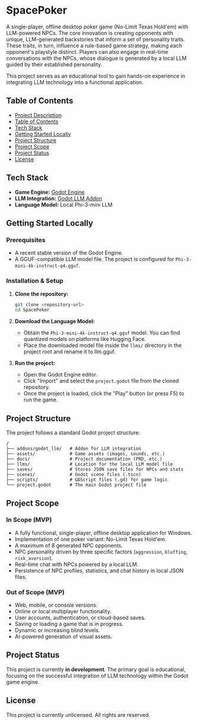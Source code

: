 # SpacePoker

A single-player, offline desktop poker game (No-Limit Texas Hold'em) with LLM-powered NPCs. The core innovation is creating opponents with unique, LLM-generated backstories that inform a set of personality traits. These traits, in turn, influence a rule-based game strategy, making each opponent's playstyle distinct. Players can also engage in real-time conversations with the NPCs, whose dialogue is generated by a local LLM guided by their established personality.

This project serves as an educational tool to gain hands-on experience in integrating LLM technology into a functional application.

## Table of Contents
- [Project Description](#spacepoker)
- [Table of Contents](#table-of-contents)
- [Tech Stack](#tech-stack)
- [Getting Started Locally](#getting-started-locally)
- [Project Structure](#project-structure)
- [Project Scope](#project-scope)
- [Project Status](#project-status)
- [License](#license)

## Tech Stack
- **Game Engine:** [Godot Engine](https://godotengine.org/)
- **LLM Integration:** [Godot LLM Addon](https://github.com/Adriankhl/godot-llm)
- **Language Model:** Local Phi-3-mini LLM

## Getting Started Locally

### Prerequisites
- A recent stable version of the Godot Engine.
- A GGUF-compatible LLM model file. The project is configured for `Phi-3-mini-4k-instruct-q4.gguf`.

### Installation & Setup
1.  **Clone the repository:**
    ```sh
    git clone <repository-url>
    cd SpacePoker
    ```
2.  **Download the Language Model:**
    - Obtain the `Phi-3-mini-4k-instruct-q4.gguf` model. You can find quantized models on platforms like Hugging Face.
    - Place the downloaded model file inside the `llms/` directory in the project root and rename it to llm.gguf.

3.  **Run the project:**
    - Open the Godot Engine editor.
    - Click "Import" and select the `project.godot` file from the cloned repository.
    - Once the project is loaded, click the "Play" button (or press F5) to run the game.

## Project Structure
The project follows a standard Godot project structure:
```
/
├── addons/godot_llm/   # Addon for LLM integration
├── assets/             # Game assets (images, sounds, etc.)
├── docs/               # Project documentation (PRD, etc.)
├── llms/               # Location for the local LLM model file
├── saves/              # Stores JSON save files for NPCs and stats
├── scenes/             # Godot scene files (.tscn)
├── scripts/            # GDScript files (.gd) for game logic
└── project.godot       # The main Godot project file
```

## Project Scope

### In Scope (MVP)
- A fully functional, single-player, offline desktop application for Windows.
- Implementation of one poker variant: No-Limit Texas Hold'em.
- A maximum of 8 generated NPC opponents.
- NPC personality driven by three specific factors (`aggression`, `bluffing`, `risk_aversion`).
- Real-time chat with NPCs powered by a local LLM.
- Persistence of NPC profiles, statistics, and chat history in local JSON files.

### Out of Scope (MVP)
- Web, mobile, or console versions.
- Online or local multiplayer functionality.
- User accounts, authentication, or cloud-based saves.
- Saving or loading a game that is in progress.
- Dynamic or increasing blind levels.
- AI-powered generation of visual assets.

## Project Status
This project is currently **in development**. The primary goal is educational, focusing on the successful integration of LLM technology within the Godot game engine.

## License
This project is currently unlicensed. All rights are reserved.
